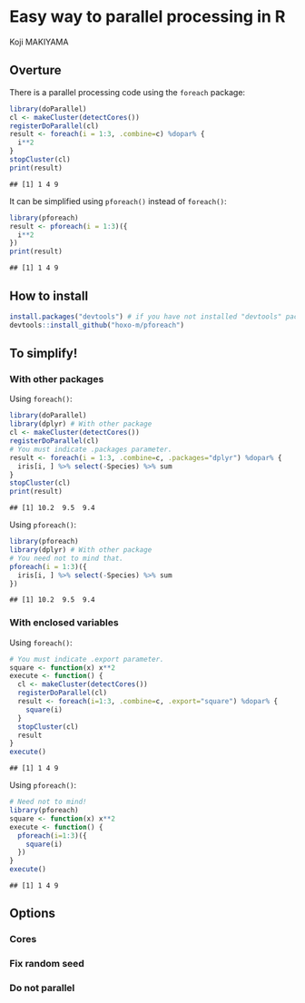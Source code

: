 # Easy way to parallel processing in R
Koji MAKIYAMA  



## Overture

There is a parallel processing code using the `foreach` package:


```r
library(doParallel)
cl <- makeCluster(detectCores())
registerDoParallel(cl)
result <- foreach(i = 1:3, .combine=c) %dopar% {
  i**2
}
stopCluster(cl)
print(result)
```

```
## [1] 1 4 9
```

It can be simplified using `pforeach()` instead of `foreach()`:


```r
library(pforeach)
result <- pforeach(i = 1:3)({
  i**2
})
print(result)
```

```
## [1] 1 4 9
```

## How to install


```r
install.packages("devtools") # if you have not installed "devtools" package
devtools::install_github("hoxo-m/pforeach")
```

## To simplify!

### With other packages

Using `foreach()`:


```r
library(doParallel)
library(dplyr) # With other package
cl <- makeCluster(detectCores())
registerDoParallel(cl)
# You must indicate .packages parameter.
result <- foreach(i = 1:3, .combine=c, .packages="dplyr") %dopar% {
  iris[i, ] %>% select(-Species) %>% sum
}
stopCluster(cl)
print(result)
```

```
## [1] 10.2  9.5  9.4
```

Using `pforeach()`:


```r
library(pforeach)
library(dplyr) # With other package
# You need not to mind that.
pforeach(i = 1:3)({
  iris[i, ] %>% select(-Species) %>% sum
})
```

```
## [1] 10.2  9.5  9.4
```

### With enclosed variables

Using `foreach()`:


```r
# You must indicate .export parameter. 
square <- function(x) x**2
execute <- function() {
  cl <- makeCluster(detectCores())
  registerDoParallel(cl)
  result <- foreach(i=1:3, .combine=c, .export="square") %dopar% {
    square(i)
  }
  stopCluster(cl)
  result
}
execute()
```

```
## [1] 1 4 9
```

Using `pforeach()`:


```r
# Need not to mind!
library(pforeach)
square <- function(x) x**2
execute <- function() {
  pforeach(i=1:3)({
    square(i)
  })
}
execute()
```

```
## [1] 1 4 9
```

## Options

### Cores

### Fix random seed

### Do not parallel
